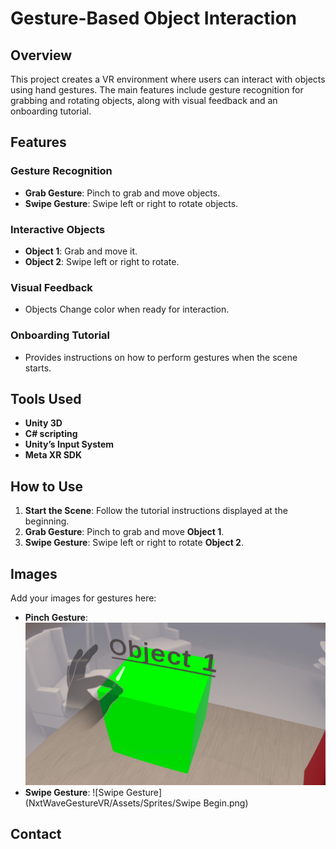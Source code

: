# Gesture-Based Object Interaction

## Overview

This project creates a VR environment where users can interact with objects using hand gestures. The main features include gesture recognition for grabbing and rotating objects, along with visual feedback and an onboarding tutorial.

## Features

### Gesture Recognition
- **Grab Gesture**: Pinch to grab and move objects.
- **Swipe Gesture**: Swipe left or right to rotate objects.

### Interactive Objects
- **Object 1**: Grab and move it.
- **Object 2**: Swipe left or right to rotate.

### Visual Feedback
- Objects Change color when ready for interaction.

### Onboarding Tutorial
- Provides instructions on how to perform gestures when the scene starts.

## Tools Used
- **Unity 3D**
- **C# scripting**
- **Unity’s Input System**
- **Meta XR SDK**

## How to Use
1. **Start the Scene**: Follow the tutorial instructions displayed at the beginning.
2. **Grab Gesture**: Pinch to grab and move **Object 1**.
3. **Swipe Gesture**: Swipe left or right to rotate **Object 2**.

## Images

Add your images for gestures here:

- **Pinch Gesture**: ![Pinch Gesture](NxtWaveGestureVR/Assets/Sprites/Pinch.png)
- **Swipe Gesture**: ![Swipe Gesture](NxtWaveGestureVR/Assets/Sprites/Swipe Begin.png)

## Contact
